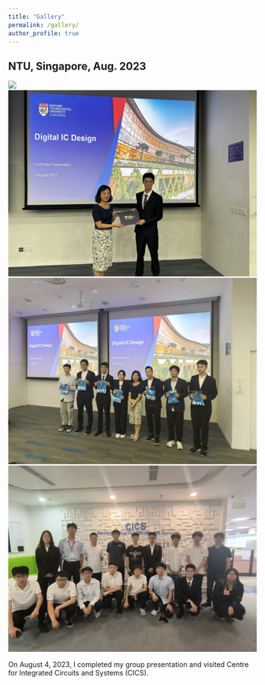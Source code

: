 ```yaml
---
title: "Gallery"
permalink: /gallery/
author_profile: true
---
```


## NTU, Singapore, Aug. 2023

<img src="/images/NTU-1.jpg">

<img src="/images/NTU-2.jpg">

<img src="/images/NTU-3.jpg">

<img src="/images/NTU-4.jpg">

On August 4, 2023, I completed my group presentation and visited Centre for Integrated Circuits and Systems (CICS).

